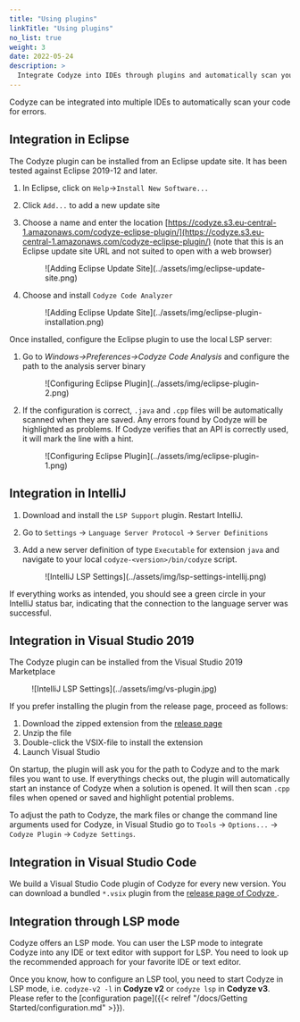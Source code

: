 ```yaml
---
title: "Using plugins"
linkTitle: "Using plugins"
no_list: true
weight: 3
date: 2022-05-24
description: >
  Integrate Codyze into IDEs through plugins and automatically scan your code while programming.
---
```


Codyze can be integrated into multiple IDEs to automatically scan your code for errors.

## Integration in Eclipse

The Codyze plugin can be installed from an Eclipse update site. It has been tested against Eclipse 2019-12 and later.

1. In Eclipse, click on `Help`->`Install New Software...`
2. Click `Add...` to add a new update site
3. Choose a name and enter the location [https://codyze.s3.eu-central-1.amazonaws.com/codyze-eclipse-plugin/](https://codyze.s3.eu-central-1.amazonaws.com/codyze-eclipse-plugin/) (note that this is an Eclipse update site URL and not suited to open with a web browser)

    <figure markdown>
      ![Adding Eclipse Update Site](../assets/img/eclipse-update-site.png)
      <figcaption></figcaption>
    </figure>

4. Choose and install `Codyze Code Analyzer`

     <figure markdown>
       ![Adding Eclipse Update Site](../assets/img/eclipse-plugin-installation.png)
       <figcaption></figcaption>
     </figure>

Once installed, configure the Eclipse plugin to use the local LSP server:

1. Go to _Windows->Preferences->Codyze Code Analysis_ and configure the path to the analysis server binary

    <figure markdown>
        ![Configuring Eclipse Plugin](../assets/img/eclipse-plugin-2.png)
        <figcaption></figcaption>
    </figure>

2. If the configuration is correct, `.java` and `.cpp` files will be automatically scanned when they are saved. Any errors found by Codyze will be highlighted as problems. If Codyze verifies that an API is correctly used, it will mark the line with a hint.

    <figure markdown>
        ![Configuring Eclipse Plugin](../assets/img/eclipse-plugin-1.png)
        <figcaption></figcaption>
    </figure>

## Integration in IntelliJ

1. Download and install the `LSP Support` plugin. Restart IntelliJ.
2. Go to `Settings` -> `Language Server Protocol` -> `Server Definitions`
3. Add a new server definition of type `Executable` for extension `java` and navigate to your local `codyze-<version>/bin/codyze` script. 

    <figure markdown>
        ![IntelliJ LSP Settings](../assets/img/lsp-settings-intellij.png)
        <figcaption></figcaption>
    </figure>

If everything works as intended, you should see a green circle in your IntelliJ status bar, indicating that the connection to the language server was successful.

## Integration in Visual Studio 2019

The Codyze plugin can be installed from the Visual Studio 2019 Marketplace

<figure markdown>
   ![IntelliJ LSP Settings](../assets/img/vs-plugin.jpg)
   <figcaption></figcaption>
</figure>

If you prefer installing the plugin from the release page, proceed as follows:

1. Download the zipped extension from the [release page](https://github.com/Fraunhofer-AISEC/codyze-vs-plugin/releases)
2. Unzip the file
3. Double-click the VSIX-file to install the extension
4. Launch Visual Studio

On startup, the plugin will ask you for the path to Codyze and to the mark files you want to use. If everythings checks out, the plugin will automatically start an instance of Codyze when a solution is opened. It will then scan `.cpp` files when opened or saved and highlight potential problems.

To adjust the path to Codyze, the mark files or change the command line arguments used for Codyze, in Visual Studio go to `Tools` -> `Options...` -> `Codyze Plugin` -> `Codyze Settings`.


## Integration in Visual Studio Code

We build a Visual Studio Code plugin of Codyze for every new version. You can download a bundled `*.vsix` plugin from the [release page of Codyze <i class="fas fa-external-link-alt"></i>](https://github.com/Fraunhofer-AISEC/codyze/releases).


## Integration through LSP mode
Codyze offers an LSP mode. You can user the LSP mode to integrate Codyze into any IDE or text editor with support for LSP. You need to look up the recommended approach for your favorite IDE or text editor.

Once you know, how to configure an LSP tool, you need to start Codyze in LSP mode, i.e. `codyze-v2 -l` in __Codyze v2__ or `codyze lsp` in __Codyze v3__. Please refer to the [configuration page]({{< relref "/docs/Getting Started/configuration.md" >}}).